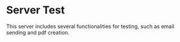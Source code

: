 # Server Test 
This server includes several functionalities for testing, such as email sending and pdf creation.
